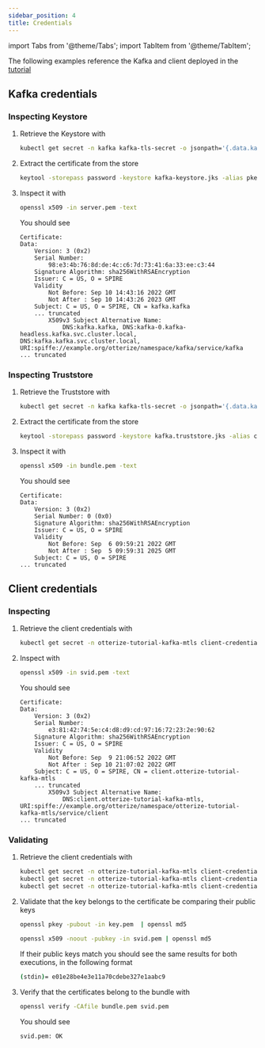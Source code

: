 ```yaml
---
sidebar_position: 4
title: Credentials
---
```

import Tabs from '@theme/Tabs';
import TabItem from '@theme/TabItem';

The following examples reference the Kafka and client deployed in the [tutorial](/documentation/quick-tutorials/kafka-mtls)

## Kafka credentials
### Inspecting Keystore

1. Retrieve the Keystore with
    ```bash
    kubectl get secret -n kafka kafka-tls-secret -o jsonpath='{.data.kafka-keystore\.jks}' | base64 -d > kafka-keystore.jks
    ```
2. Extract the certificate from the store
    ```bash
    keytool -storepass password -keystore kafka-keystore.jks -alias pkey -exportcert -rfc > server.pem
    ```
3. Inspect it with
    ```bash
    openssl x509 -in server.pem -text
    ```
   You should see
    ```
    Certificate:
    Data:
        Version: 3 (0x2)
        Serial Number:
            98:e3:4b:76:8d:de:4c:c6:7d:73:41:6a:33:ee:c3:44
        Signature Algorithm: sha256WithRSAEncryption
        Issuer: C = US, O = SPIRE
        Validity
            Not Before: Sep 10 14:43:16 2022 GMT
            Not After : Sep 10 14:43:26 2023 GMT
        Subject: C = US, O = SPIRE, CN = kafka.kafka
        ... truncated
            X509v3 Subject Alternative Name:
                DNS:kafka.kafka, DNS:kafka-0.kafka-headless.kafka.svc.cluster.local, DNS:kafka.kafka.svc.cluster.local, URI:spiffe://example.org/otterize/namespace/kafka/service/kafka 
   ... truncated
   ```

### Inspecting Truststore

1. Retrieve the Truststore with
    ```bash
    kubectl get secret -n kafka kafka-tls-secret -o jsonpath='{.data.kafka\.truststore\.jks}' | base64 -d > kafka.truststore.jks
    ```
2. Extract the certificate from the store
    ```bash
    keytool -storepass password -keystore kafka.truststore.jks -alias ca-0 -exportcert -rfc > bundle.pem
    ```
3. Inspect it with
    ```bash
    openssl x509 -in bundle.pem -text
    ```
   You should see
    ```
   Certificate:
    Data:
        Version: 3 (0x2)
        Serial Number: 0 (0x0)
        Signature Algorithm: sha256WithRSAEncryption
        Issuer: C = US, O = SPIRE
        Validity
            Not Before: Sep  6 09:59:21 2022 GMT
            Not After : Sep  5 09:59:31 2025 GMT
        Subject: C = US, O = SPIRE
   ... truncated
   ```

## Client credentials
### Inspecting

1. Retrieve the client credentials with
    ```bash
    kubectl get secret -n otterize-tutorial-kafka-mtls client-credentials-secret -o jsonpath='{.data.svid\.pem}' | base64 -d > svid.pem
    ```
2. Inspect with
    ```bash
    openssl x509 -in svid.pem -text
    ```
   You should see
    ```
    Certificate:
    Data:
        Version: 3 (0x2)
        Serial Number:
            e3:81:42:74:5e:c4:d8:d9:cd:97:16:72:23:2e:90:62
        Signature Algorithm: sha256WithRSAEncryption
        Issuer: C = US, O = SPIRE
        Validity
            Not Before: Sep  9 21:06:52 2022 GMT
            Not After : Sep 10 21:07:02 2022 GMT
        Subject: C = US, O = SPIRE, CN = client.otterize-tutorial-kafka-mtls
        ... truncated
            X509v3 Subject Alternative Name:
                DNS:client.otterize-tutorial-kafka-mtls, URI:spiffe://example.org/otterize/namespace/otterize-tutorial-kafka-mtls/service/client 
   ... truncated
   ```

### Validating

1. Retrieve the client credentials with
   ```bash
   kubectl get secret -n otterize-tutorial-kafka-mtls client-credentials-secret -o jsonpath='{.data.svid\.pem}' | base64 -d > svid.pem
   kubectl get secret -n otterize-tutorial-kafka-mtls client-credentials-secret -o jsonpath='{.data.key\.pem}' | base64 -d > key.pem
   kubectl get secret -n otterize-tutorial-kafka-mtls client-credentials-secret -o jsonpath='{.data.bundle\.pem}' | base64 -d > bundle.pem
   ```
2. Validate that the key belongs to the certificate be comparing their public keys
   ```bash
   openssl pkey -pubout -in key.pem  | openssl md5
   ```
   ```bash
   openssl x509 -noout -pubkey -in svid.pem | openssl md5
   ```
   If their public keys match you should see the same results for both executions, in the following format
   ```bash
   (stdin)= e01e28be4e3e11a70cdebe327e1aabc9
   ```
3. Verify that the certificates belong to the bundle with
   ```bash
   openssl verify -CAfile bundle.pem svid.pem
   ```
   You should see
   ```bash
   svid.pem: OK
   ```
